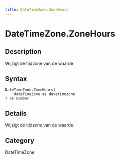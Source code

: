 ```yaml
---
title: DateTimeZone.ZoneHours
---
```


# DateTimeZone.ZoneHours


## Description

Wijzigt de tijdzone van de waarde.


## Syntax

```powerquery
DateTimeZone.ZoneHours(
    dateTimeZone as datetimezone
) as number
```


## Details

Wijzigt de tijdzone van de waarde.



## Category
DateTimeZone
